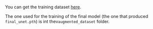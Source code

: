You can get the training dataset [here](https://drive.google.com/drive/folders/1iJobZW7g3ZYpGy5liyJC1xlxVRjsFFpq?usp=drive_link).


The one used for the training of the final model (the one that produced `final_unet.pth`) is int thev`augmented_dataset` folder.

